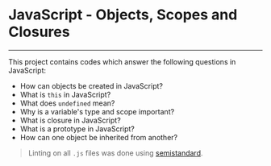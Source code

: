 # JavaScript - Objects, Scopes and Closures

---

This project contains codes which answer the following questions in JavaScript:

- How can objects be created in JavaScript?
- What is `this` in JavaScript?
- What does `undefined` mean?
- Why is a variable's type and scope important?
- What is closure in JavaScript?
- What is a prototype in JavaScript?
- How can one object be inherited from another?

> Linting on all `.js` files was done using [semistandard](https://github.com/standard/semistandard).
